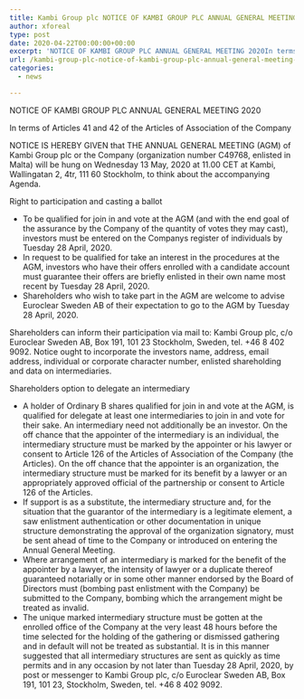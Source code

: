 ```yaml
---
title: Kambi Group plc NOTICE OF KAMBI GROUP PLC ANNUAL GENERAL MEETING 2020
author: xforeal 
type: post
date: 2020-04-22T00:00:00+00:00
excerpt: 'NOTICE OF KAMBI GROUP PLC ANNUAL GENERAL MEETING 2020In terms of Articles 41 and 42 of the Articles of Association of the CompanyNOTICE IS HEREBY GIVEN that THE ANNUAL GENERAL MEETING (AGM) of Kambi Group plc or the Company (organization number C49768, enlisted in Malta) will be hung on Wednesday 13 May, 2020 at 11 '
url: /kambi-group-plc-notice-of-kambi-group-plc-annual-general-meeting-2020/
categories:
  - news

---
```

<p align="left">
  NOTICE OF KAMBI GROUP PLC ANNUAL GENERAL MEETING 2020
</p>

<p align="left">
  In terms of Articles 41 and 42 of the Articles of Association of the Company
</p>

<p align="left">
  NOTICE IS HEREBY GIVEN that THE ANNUAL GENERAL MEETING (AGM) of Kambi Group plc or the Company (organization number C49768, enlisted in Malta) will be hung on Wednesday 13 May, 2020 at 11.00 CET at Kambi, Wallingatan 2, 4tr, 111 60 Stockholm, to think about the accompanying Agenda.
</p>

<p align="left">
  Right to participation and casting a ballot
</p>

<ul type="disc">
  <li>
    To be qualified for join in and vote at the AGM (and with the end goal of the assurance by the Company of the quantity of votes they may cast), investors must be entered on the Companys register of individuals by Tuesday 28 April, 2020.
  </li>
  <li>
    In request to be qualified for take an interest in the procedures at the AGM, investors who have their offers enrolled with a candidate account must guarantee their offers are briefly enlisted in their own name most recent by Tuesday 28 April, 2020.
  </li>
  <li>
    Shareholders who wish to take part in the AGM are welcome to advise Euroclear Sweden AB of their expectation to go to the AGM by Tuesday 28 April, 2020.
  </li>
</ul>

<p align="left">
  Shareholders can inform their participation via mail to: Kambi Group plc, c/o Euroclear Sweden AB, Box 191, 101 23 Stockholm, Sweden, tel. +46 8 402 9092. Notice ought to incorporate the investors name, address, email address, individual or corporate character number, enlisted shareholding and data on intermediaries.
</p>

<p align="left">
  Shareholders option to delegate an intermediary
</p>

<ul type="disc">
  <li>
    A holder of Ordinary B shares qualified for join in and vote at the AGM, is qualified for delegate at least one intermediaries to join in and vote for their sake. An intermediary need not additionally be an investor. On the off chance that the appointer of the intermediary is an individual, the intermediary structure must be marked by the appointer or his lawyer or consent to Article 126 of the Articles of Association of the Company (the Articles). On the off chance that the appointer is an organization, the intermediary structure must be marked for its benefit by a lawyer or an appropriately approved official of the partnership or consent to Article 126 of the Articles.
  </li>
  <li>
    If support is as a substitute, the intermediary structure and, for the situation that the guarantor of the intermediary is a legitimate element, a saw enlistment authentication or other documentation in unique structure demonstrating the approval of the organization signatory, must be sent ahead of time to the Company or introduced on entering the Annual General Meeting.
  </li>
  <li>
    Where arrangement of an intermediary is marked for the benefit of the appointer by a lawyer, the intensity of lawyer or a duplicate thereof guaranteed notarially or in some other manner endorsed by the Board of Directors must (bombing past enlistment with the Company) be submitted to the Company, bombing which the arrangement might be treated as invalid.
  </li>
  <li>
    The unique marked intermediary structure must be gotten at the enrolled office of the Company at the very least 48 hours before the time selected for the holding of the gathering or dismissed gathering and in default will not be treated as substantial. It is in this manner suggested that all intermediary structures are sent as quickly as time permits and in any occasion by not later than Tuesday 28 April, 2020, by post or messenger to Kambi Group plc, c/o Euroclear Sweden AB, Box 191, 101 23, Stockholm, Sweden, tel. +46 8 402 9092.
  </li>
</ul>